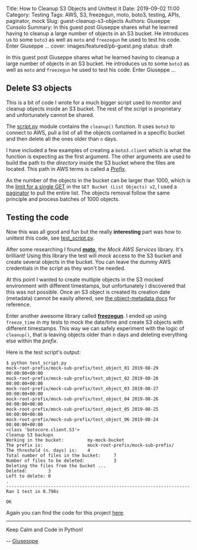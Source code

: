 Title: How to Cleanup S3 Objects and Unittest it
Date: 2019-09-02 11:00
Category: Testing
Tags: AWS, S3, freezegun, moto, boto3, testing, APIs, paginator, mock
Slug: guest-cleanup-s3-objects
Authors: Giuseppe Cunsolo
Summary: In this guest post Giuseppe shares what he learned having to cleanup a large number of objects in an S3 bucket. He introduces us to some `boto3` as well as `moto` and `freezegun` he used to test his code. Enter Giuseppe ...
cover: images/featured/pb-guest.png
status: draft

In this guest post Giuseppe shares what he learned having to cleanup a large number of objects in an S3 bucket. He introduces us to some `boto3` as well as `moto` and `freezegun` he used to test his code. Enter Giuseppe ...

## Delete S3 objects

This is a bit of code I wrote for a much bigger script used to monitor and cleanup objects inside an S3 bucket. The rest of the script is proprietary and unfortunately cannot be shared.

The [script.py](https://github.com/markgreene74/python-projects/blob/master/delete-s3-objects/script.py) module contains the `cleanup()` function. It uses `boto3` to connect to AWS, pull a list of all the objects contained in a specific bucket and then delete all the ones older than `n` days.  

I have included a few examples of creating a `boto3.client` which is what the function is expecting as the first argument. The other arguments are used to build the path to the _directory_ inside the S3 bucket where the files are located. This path in AWS terms is called a _[Prefix](https://docs.aws.amazon.com/AmazonS3/latest/user-guide/using-folders.html)_.

As the number of the objects in the bucket can be larger than 1000, which is the [limit for a single GET](https://docs.aws.amazon.com/AmazonS3/latest/API/v2-RESTBucketGET.html) in the `GET Bucket (List Objects) v2`, I used a [paginator](https://boto3.amazonaws.com/v1/documentation/api/latest/guide/paginators.html) to pull the entire list. The objects removal follow the same principle and process batches of 1000 objects.

## Testing the code

Now this was all good and fun but the really **interesting** part was how to unittest this code, see [test_script.py](https://github.com/markgreene74/python-projects/blob/master/delete-s3-objects/test_script.py).

After some researching I found **[moto](https://pypi.org/project/moto/)**, the _Mock AWS Services_ library. It's brilliant! Using this library the test will _mock_ access to the S3 bucket and create several objects in the bucket. You can leave the dummy AWS credentials in the script as they won't be needed.

At this point I wanted to create multiple objects in the S3 mocked environment with different timestamps, but unfortunately I discovered that this was not possible. Once an S3 object is created its creation date (metadata) cannot be easily altered, see [the object-metadata docs](https://docs.aws.amazon.com/AmazonS3/latest/dev/UsingMetadata.html#object-metadata) for reference.

Enter another awesome library called **[freezegun](https://pypi.org/project/freezegun/0.1.11/)**. I ended up using `freeze_time` in my tests to mock the date/time and create S3 objects with different timestamps. This way we can safely experiment with the logic of `cleanup()`, that is leaving objects older than n days and deleting everything else within the _prefix_.

Here is the test script's output:

```
$ python test_script.py 
mock-root-prefix/mock-sub-prefix/test_object_01 2019-08-29 00:00:00+00:00
mock-root-prefix/mock-sub-prefix/test_object_02 2019-08-28 00:00:00+00:00
mock-root-prefix/mock-sub-prefix/test_object_03 2019-08-27 00:00:00+00:00
mock-root-prefix/mock-sub-prefix/test_object_04 2019-08-26 00:00:00+00:00
mock-root-prefix/mock-sub-prefix/test_object_05 2019-08-25 00:00:00+00:00
mock-root-prefix/mock-sub-prefix/test_object_06 2019-08-24 00:00:00+00:00
<class 'botocore.client.S3'>
Cleanup S3 backups
Working in the bucket:         my-mock-bucket
The prefix is:                 mock-root-prefix/mock-sub-prefix/
The threshold (n. days) is:    4
Total number of files in the bucket:     7
Number of files to be deleted:           3
Deleting the files from the bucket ...
Deleted:        3
Left to delete: 0
.
----------------------------------------------------------------------
Ran 1 test in 0.798s

OK
```

Again you can find the code for this project [here](https://github.com/markgreene74/python-projects/tree/master/delete-s3-objects).

---

Keep Calm and Code in Python!

-- [Giusesppe](pages/guests.html#giuseppecunsolo)
